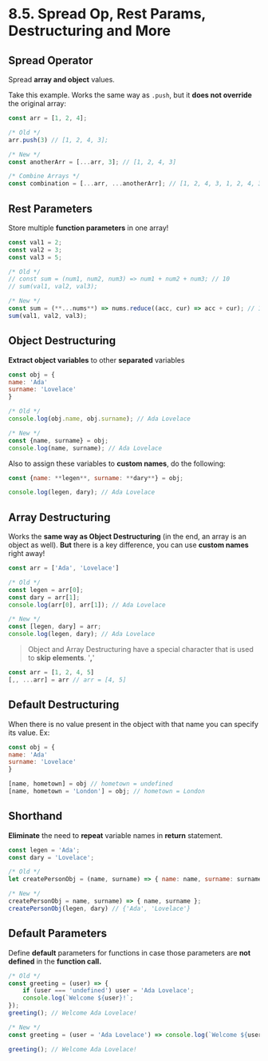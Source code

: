 # 8.5. Spread Op, Rest Params, Destructuring and More

## Spread Operator

Spread **array and object** values.

Take this example. Works the same way  as `.push`, but it **does not override** the original array:

```jsx
const arr = [1, 2, 4];

/* Old */
arr.push(3) // [1, 2, 4, 3];

/* New */
const anotherArr = [...arr, 3]; // [1, 2, 4, 3]

/* Combine Arrays */
const combination = [...arr, ...anotherArr]; // [1, 2, 4, 3, 1, 2, 4, 3]
```

## Rest Parameters

Store multiple **function parameters** in one array!

```jsx
const val1 = 2;
const val2 = 3;
const val3 = 5;

/* Old */
// const sum = (num1, num2, num3) => num1 + num2 + num3; // 10
// sum(val1, val2, val3);

/* New */
const sum = (**...nums**) => nums.reduce((acc, cur) => acc + cur); // 10
sum(val1, val2, val3);
```

## Object Destructuring

**Extract object variables** to other **separated** variables

```jsx
const obj = {
name: 'Ada'
surname: 'Lovelace'
}

/* Old */
console.log(obj.name, obj.surname); // Ada Lovelace

/* New */
const {name, surname} = obj;
console.log(name, surname); // Ada Lovelace
```

Also to assign these variables to **custom names**, do the following:

```jsx
const {name: **legen**, surname: **dary**} = obj;

console.log(legen, dary); // Ada Lovelace
```

## Array Destructuring

Works the **same way as Object Destructuring** (in the end, an array is an object as well). **But** there is a key difference, you can use **custom names** right away!

```jsx
const arr = ['Ada', 'Lovelace']

/* Old */
const legen = arr[0];
const dary = arr[1];
console.log(arr[0], arr[1]); // Ada Lovelace

/* New */
const [legen, dary] = arr;
console.log(legen, dary); // Ada Lovelace
```

> Object and Array Destructuring have a special character that is used to **skip elements**. '**,**'

```jsx
const arr = [1, 2, 4, 5]
[,, ...arr] = arr // arr = [4, 5]
```

## Default Destructuring

When there is no value present in the object with that name you can specify its value. Ex:

```jsx
const obj = {
name: 'Ada'
surname: 'Lovelace'
}

[name, hometown] = obj // hometown = undefined
[name, hometown = 'London'] = obj; // hometown = London
```

## Shorthand

**Eliminate** the need to **repeat** variable names in **return** statement.

```jsx
const legen = 'Ada';
const dary = 'Lovelace';

/* Old */
let createPersonObj = (name, surname) => { name: name, surname: surname };

/* New */
createPersonObj = name, surname) => { name, surname };
createPersonObj(legen, dary) // {'Ada', 'Lovelace'}
```

## Default Parameters

Define **default** parameters for functions in case those parameters are **not defined** in the **function call.**

```jsx
/* Old */
const greeting = (user) => {
	if (user === 'undefined') user = 'Ada Lovelace';
	console.log(`Welcome ${user}!`;
});
greeting(); // Welcome Ada Lovelace!

/* New */
const greeting = (user = 'Ada Lovelace') => console.log(`Welcome ${user}!`);

greeting(); // Welcome Ada Lovelace!
```